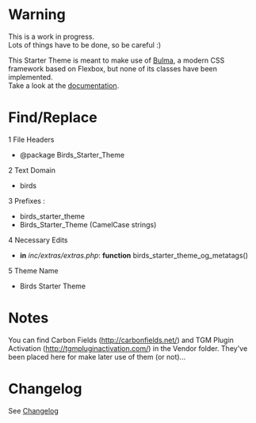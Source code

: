 # Warning
This is a work in progress.  
Lots of things have to be done, so be careful :)

This Starter Theme is meant to make use of <a href="http://bulma.io/" target="_blank">Bulma</a>, a modern CSS framework based on Flexbox, but none of its classes have been implemented.  
Take a look at the <a href="http://bulma.io/documentation/overview/start/" target="_blank">documentation</a>.

# Find/Replace
1 File Headers
- @package  Birds_Starter_Theme  

2 Text Domain
- birds

3 Prefixes :  
- birds_starter_theme
- Birds_Starter_Theme (CamelCase strings)

4 Necessary Edits
- **in** *inc/extras/extras.php*: **function** birds_starter_theme_og_metatags()

5 Theme Name
- Birds Starter Theme

# Notes
You can find Carbon Fields (<a href="http://carbonfields.net/" target="_blank">http://carbonfields.net/</a>) and TGM Plugin Activation (<a href="http://tgmpluginactivation.com/" target="_blank">http://tgmpluginactivation.com/</a>) in the Vendor folder.
They've been placed here for make later use of them (or not)...

# Changelog
See <a href="changelog.md">Changelog</a>